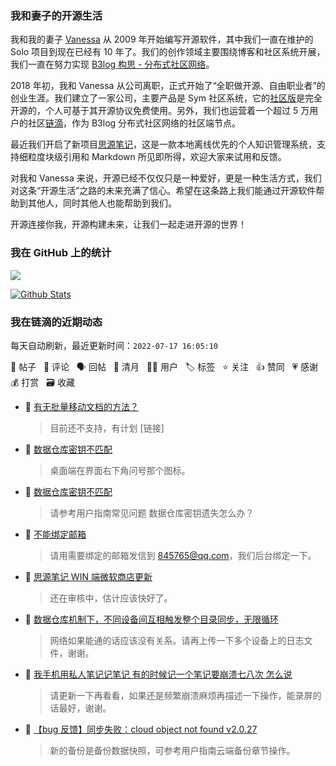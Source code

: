 ### 我和妻子的开源生活

我和我的妻子 [Vanessa](https://github.com/Vanessa219) 从 2009 年开始编写开源软件，其中我们一直在维护的 Solo 项目到现在已经有 10 年了。我们的创作领域主要围绕博客和社区系统开展，我们一直在努力实现 [B3log 构思 - 分布式社区网络](https://ld246.com/article/1546941897596)。

2018 年初，我和 Vanessa 从公司离职，正式开始了“全职做开源、自由职业者”的创业生涯。我们建立了一家公司，主要产品是 Sym 社区系统，它的[社区版](https://github.com/88250/symphony)是完全开源的，个人可基于其开源协议免费使用。另外，我们也运营着一个超过 5 万用户的社区[链滴](https://ld246.com)，作为 B3log 分布式社区网络的社区端节点。

最近我们开启了新项目[思源笔记](https://github.com/siyuan-note/siyuan)，这是一款本地离线优先的个人知识管理系统，支持细粒度块级引用和 Markdown 所见即所得，欢迎大家来试用和反馈。

对我和 Vanessa 来说，开源已经不仅仅只是一种爱好，更是一种生活方式，我们对这条“开源生活”之路的未来充满了信心。希望在这条路上我们能通过开源软件帮助到其他人，同时其他人也能帮助到我们。

开源连接你我，开源构建未来，让我们一起走进开源的世界！

### 我在 GitHub 上的统计

<a title="Hits" target="_blank" href="https://github.com/88250/88250"><img src="https://hits.b3log.org/88250/88250.svg"></a>

[![Github Stats](https://github-readme-stats.vercel.app/api?username=88250&theme=tokyonight&show_icons=true)](https://github.com/88250)

<!--events start -->

### 我在链滴的近期动态

每天自动刷新，最近更新时间：`2022-07-17 16:05:10`

📝 帖子 &nbsp; 💬 评论 &nbsp; 🗣 回帖 &nbsp; 🌙 清月 &nbsp; 👨‍💻 用户 &nbsp; 🏷️ 标签 &nbsp; ⭐️ 关注 &nbsp; 👍 赞同 &nbsp; 💗 感谢 &nbsp; 💰 打赏 &nbsp; 🗃 收藏

* 💬 [有无批量移动文档的方法？](https://ld246.com/article/1658028460718/comment/1658028976235#comments)

  > 目前还不支持，有计划 [链接]
* 💬 [数据仓库密钥不匹配](https://ld246.com/article/1658026722648/comment/1658028129771#comments)

  > 桌面端在界面右下角问号那个图标。
* 💬 [数据仓库密钥不匹配](https://ld246.com/article/1658026722648/comment/1658027042574#comments)

  > 请参考用户指南常见问题 数据仓库密钥遗失怎么办？
* 💬 [不能绑定邮箱](https://ld246.com/article/1657676064297/comment/1658021267265#comments)

  > 请用需要绑定的邮箱发信到 845765@qq.com，我们后台绑定一下。
* 💬 [思源笔记 WIN 端微软商店更新](https://ld246.com/article/1658020524464/comment/1658021203725#comments)

  > 还在审核中，估计应该快好了。
* 💬 [数据仓库机制下，不同设备间互相触发整个目录同步，无限循环](https://ld246.com/article/1657959428874/comment/1658021145991#comments)

  > 网络如果能通的话应该没有关系。请再上传一下多个设备上的日志文件，谢谢。
* 💬 [我手机用私人笔记记笔记 有的时候记一个笔记要崩溃七八次 怎么说](https://ld246.com/article/1658001975068/comment/1658016009563#comments)

  > 请更新一下再看看，如果还是频繁崩溃麻烦再描述一下操作，能录屏的话最好，谢谢。
* 💬 [【bug 反馈】同步失败：cloud object not found v2.0.27](https://ld246.com/article/1657959224586/comment/1657983528333#comments)

  > 新的备份是备份数据快照，可参考用户指南云端备份章节操作。


<!--events end -->
